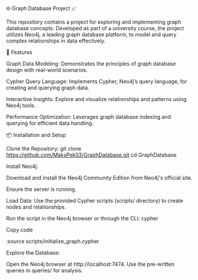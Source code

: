 🌐 Graph Database Project 📈


This repository contains a project for exploring and implementing graph database concepts. Developed as part of a university course, the project utilizes Neo4j, a leading graph database platform, to model and query complex relationships in data effectively.


🚀 Features


Graph Data Modeling: Demonstrates the principles of graph database design with real-world scenarios.


Cypher Query Language: Implements Cypher, Neo4j’s query language, for creating and querying graph data.


Interactive Insights: Explore and visualize relationships and patterns using Neo4j tools.


Performance Optimization: Leverages graph database indexing and querying for efficient data handling.


📦 Installation and Setup


Clone the Repository:
git clone https://github.com/MaksPek03/GraphDatabase.git
cd GraphDatabase


Install Neo4j:

Download and install the Neo4j Community Edition from Neo4j's official site.


Ensure the server is running.

Load Data:
Use the provided Cypher scripts (scripts/ directory) to create nodes and relationships.


Run the script in the Neo4j browser or through the CLI:
cypher

Copy code

:source scripts/initialize_graph.cypher


Explore the Database:

Open the Neo4j browser at http://localhost:7474.
Use the pre-written queries in queries/ for analysis.

